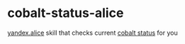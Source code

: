 # cobalt-status-alice
[yandex.alice](https://yandex.ru/alice) skill that checks current [cobalt status](https://status.cobalt.tools) for you
